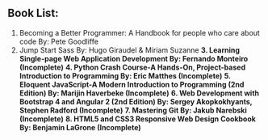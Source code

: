 ##  Book List: 
  1.  Becoming a Better Programmer: A Handbook for people who care about code By: Pete Goodliffe
  2.  Jump Start Sass By: Hugo Giraudel & Miriam Suzanne
**3.  Learning Single-page Web Application Development By: Fernando Monteiro (Incomplete)**
**4.  Python Crash Course-A Hands-On, Project-based Introduction to Programming By: Eric Matthes (Incomplete)**
**5.  Eloquent JavaScript-A Modern Introduction to Programming (2nd Edition) By: Marijin Haverbeke (Incomplete)**
**6.  Web Development with Bootstrap 4 and Angular 2 (2nd Edition) By: Sergey Akopkokhyants, Stephen Radford (Incomplete)**
**7.  Mastering Git By: Jakub Narebski (Incomplete)**
**8.  HTML5 and CSS3 Responsive Web Design Cookbook By: Benjamin LaGrone (Incomplete)**
